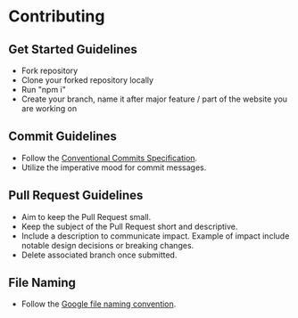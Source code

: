 # Contributing

## Get Started Guidelines
  - Fork repository
  - Clone your forked repository locally
  - Run "npm i"
  - Create your branch, name it after major feature / part of the website you are working on

## Commit Guidelines

- Follow the [Conventional Commits Specification](https://www.conventionalcommits.org/en/v1.0.0). 
- Utilize the imperative mood for commit messages.

## Pull Request Guidelines

- Aim to keep the Pull Request small. 
- Keep the subject of the Pull Request short and descriptive.
- Include a description to communicate impact. Example of impact include notable design decisions or breaking changes.
- Delete associated branch once submitted.

## File Naming

- Follow the [Google file naming convention](https://developers.google.com/style/filenames).
